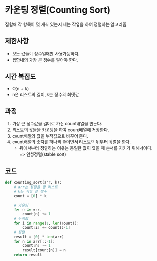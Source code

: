 # 카운팅 정렬(Counting Sort)

집합에 각 항목이 몇 개씩 있는지 세는 작업을 하여 정렬하는 알고리즘



## 제한사항

- 모든 값들이 정수일때만 사용가능하다.
- 집합내의 가장 큰 정수를 알아야 한다.



## 시간 복잡도

- O(n + k)
- n은 리스트의 길이, k는 정수의 최댓값



## 과정

1. 가장 큰 정수값을 길이로 가진 count배열을 만든다.
2. 리스트의 값들을 카운팅을 하여 count배열에 저장한다.
3. count배열의 값을 누적값으로 바꾸어 준다.
4. count배열의 숫자를 하나씩 줄이면서 리스트의 뒤부터 정렬을 한다.
   - 뒤에서부터 정렬하는 이유는 동일한 값이 있을 때 순서를 지키기 위해서이다. => 안정정렬(stable sort)



## 코드

```python
def counting_sort(arr, k):
    # arr는 정렬을 할 리스트
    # k는 가장 큰 정수
    count = [0] * k
	
    # 카운팅
    for n in arr:
    	count[n] += 1
    # 누적합
    for i in range(1, len(count)):
        count[i] += count[i-1]
    # 정렬
    result = [0] * len(arr)
    for n in arr[::-1]:
        count[n] -= 1
        result[count[n]] = n
    return result
```

